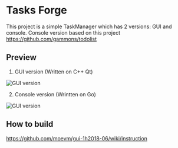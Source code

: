 # Tasks Forge
This project is a simple TaskManager which has 2 versions: GUI and console.
Console version based on this project https://github.com/gammons/todolist

## Preview

1. GUI version (Written on C++ Qt)

![GUI version](https://github.com/moevm/gui-1h2018-06/blob/master/overview/TaskManagerGUI.png)

2. Console version (Wrintten on Go)

![GUI version](https://github.com/moevm/gui-1h2018-06/blob/master/overview/TaskManagerConsole.png)

## How to build
https://github.com/moevm/gui-1h2018-06/wiki/instruction